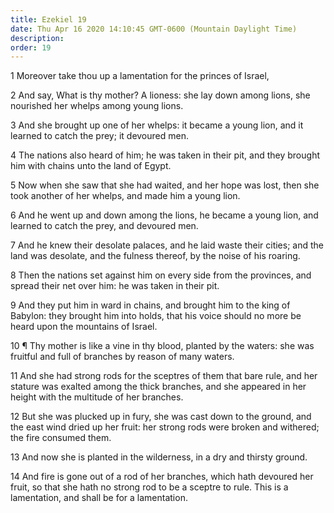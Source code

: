 ```yaml
---
title: Ezekiel 19
date: Thu Apr 16 2020 14:10:45 GMT-0600 (Mountain Daylight Time)
description: 
order: 19
---
```


<p>1 Moreover take thou up a lamentation for the princes of Israel,</p>
<p>
  2 And say, What is thy mother? A lioness: she lay down among lions, she
  nourished her whelps among young lions.
</p>
<p>
  3 And she brought up one of her whelps: it became a young lion, and it learned
  to catch the prey; it devoured men.
</p>
<p>
  4 The nations also heard of him; he was taken in their pit, and they brought
  him with chains unto the land of Egypt.
</p>
<p>
  5 Now when she saw that she had waited, and her hope was lost, then she took
  another of her whelps, and made him a young lion.
</p>
<p>
  6 And he went up and down among the lions, he became a young lion, and learned
  to catch the prey, and devoured men.
</p>
<p>
  7 And he knew their desolate palaces, and he laid waste their cities; and the
  land was desolate, and the fulness thereof, by the noise of his roaring.
</p>
<p>
  8 Then the nations set against him on every side from the provinces, and
  spread their net over him: he was taken in their pit.
</p>
<p>
  9 And they put him in ward in chains, and brought him to the king of Babylon:
  they brought him into holds, that his voice should no more be heard upon the
  mountains of Israel.
</p>
<p>
  10 &#xB6; Thy mother is like a vine in thy blood, planted by the waters: she
  was fruitful and full of branches by reason of many waters.
</p>
<p>
  11 And she had strong rods for the sceptres of them that bare rule, and her
  stature was exalted among the thick branches, and she appeared in her height
  with the multitude of her branches.
</p>
<p>
  12 But she was plucked up in fury, she was cast down to the ground, and the
  east wind dried up her fruit: her strong rods were broken and withered; the
  fire consumed them.
</p>
<p>13 And now she is planted in the wilderness, in a dry and thirsty ground.</p>
<p>
  14 And fire is gone out of a rod of her branches, which hath devoured her
  fruit, so that she hath no strong rod to be a sceptre to rule. This is a
  lamentation, and shall be for a lamentation.
</p>
